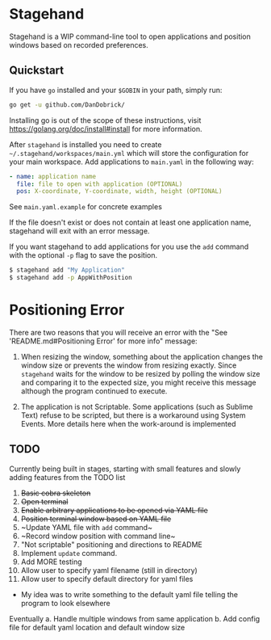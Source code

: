 # Stagehand

Stagehand is a WIP command-line tool to open applications and position windows based on recorded preferences.

## Quickstart

If you have `go` installed and your `$GOBIN` in your path, simply run:

```bash
go get -u github.com/DanDobrick/
```

Installing go is out of the scope of these instructions, visit https://golang.org/doc/install#install for more information.

After `stagehand` is installed you need to create `~/.stagehand/workspaces/main.yml` which will store the configuration for your main workspace. Add applications to `main.yaml` in the following way:

```yaml
- name: application name
  file: file to open with application (OPTIONAL)
  pos: X-coordinate, Y-coordinate, width, height (OPTIONAL)
```

See `main.yaml.example` for concrete examples

If the file doesn't exist or does not contain at least one application name, stagehand will exit with an error message.

If you want stagehand to add applications for you use the `add` command with the optional `-p` flag to save the position.
```bash
$ stagehand add "My Application"
$ stagehand add -p AppWithPosition
```

# Positioning Error
There are two reasons that you will receive an error with the "See 'README.md#Positioning Error' for more info" message:
1. When resizing the window, something about the application changes the window size or prevents the window from resizing exactly. Since `stagehand` waits for the window to be resized by polling the window size and comparing it to the expected size, you might receive this message although the program continued to execute.

2. The application is not Scriptable. Some applications (such as Sublime Text) refuse to be scripted, but there is a workaround using System Events. More details here when the work-around is implemented

## TODO
Currently being built in stages, starting with small features and slowly adding features from the TODO list

1. ~~Basic cobra skeleton~~
2. ~~Open terminal~~
3. ~~Enable arbitrary applications to be opened via YAML file~~
4. ~~Position terminal window based on YAML file~~
5. ~Update YAML file with `add` command~
6. ~Record window position with command line~
7. "Not scriptable" positioning and directions to README
8. Implement `update` command.
9. Add MORE testing
10. Allow user to specify yaml filename (still in directory)
11. Allow user to specify default directory for yaml files
  - My idea was to write something to the default yaml file telling the program to look elsewhere

Eventually
a. Handle multiple windows from same application
b. Add config file for default yaml location and default window size

